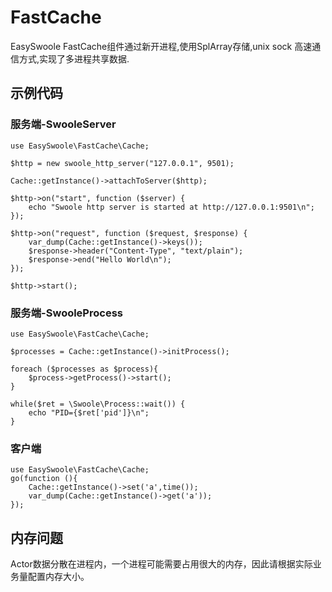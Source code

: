 # FastCache
EasySwoole FastCache组件通过新开进程,使用SplArray存储,unix sock 高速通信方式,实现了多进程共享数据.

## 示例代码

### 服务端-SwooleServer
```
use EasySwoole\FastCache\Cache;

$http = new swoole_http_server("127.0.0.1", 9501);

Cache::getInstance()->attachToServer($http);

$http->on("start", function ($server) {
    echo "Swoole http server is started at http://127.0.0.1:9501\n";
});

$http->on("request", function ($request, $response) {
    var_dump(Cache::getInstance()->keys());
    $response->header("Content-Type", "text/plain");
    $response->end("Hello World\n");
});

$http->start();
```
### 服务端-SwooleProcess
```
use EasySwoole\FastCache\Cache;

$processes = Cache::getInstance()->initProcess();

foreach ($processes as $process){
    $process->getProcess()->start();
}

while($ret = \Swoole\Process::wait()) {
    echo "PID={$ret['pid']}\n";
}
```

### 客户端
```
use EasySwoole\FastCache\Cache;
go(function (){
    Cache::getInstance()->set('a',time());
    var_dump(Cache::getInstance()->get('a'));
});
```

## 内存问题

Actor数据分散在进程内，一个进程可能需要占用很大的内存，因此请根据实际业务量配置内存大小。